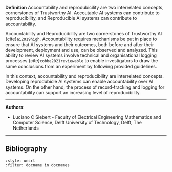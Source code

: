 **Definition**
Accountability and reprodubicility are two interrelated concepts, cornerstones of Trustworthy AI. Accoutable AI systems can contribute to reproducibility, and Reproducible AI systems can contribute to accountability.

Accountability and Reproducibility are two cornerstones of Trustworthy AI {cite}`ai2019high`. Accountability requires mechanisms be put in place to ensure that AI systems and their outcomes, both before and after their development, deployment and use, can be observed and analyzed. This ability to review AI systems involve technical and organisational logging processes {cite}`cobbe2021reviewable` to enable investigators to draw the same conclusions from an experiment by following provided guidelines.

In this context, accountability and reproducibility are interrelated concepts. Developing reprodubicle AI systems can enable accountability over AI systems. On the other hand, the process of record-tracking and logging for accountability can support an increasing level of reproducibility.

---
**Authors**:
- Luciano C Siebert - Faculty of Electrical Engineering Mathematics and Computer Science, Delft University of Technology, Delft, The Netherlands
---

## Bibliography

```{bibliography}
:style: unsrt
:filter: docname in docnames
```
